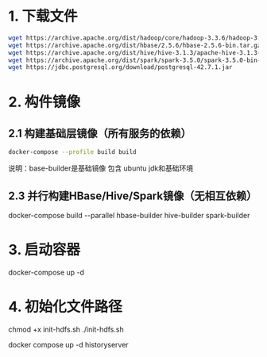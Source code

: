 
# 1. 下载文件

```bash
wget https://archive.apache.org/dist/hadoop/core/hadoop-3.3.6/hadoop-3.3.6.tar.gz
wget https://archive.apache.org/dist/hbase/2.5.6/hbase-2.5.6-bin.tar.gz
wget https://archive.apache.org/dist/hive/hive-3.1.3/apache-hive-3.1.3-bin.tar.gz
wget https://archive.apache.org/dist/spark/spark-3.5.0/spark-3.5.0-bin-hadoop3.tgz
wget https://jdbc.postgresql.org/download/postgresql-42.7.1.jar
```
# 2. 构件镜像
## 2.1 构建基础层镜像（所有服务的依赖）
```bash
docker-compose --profile build build
```

说明：base-builder是基础镜像 包含 ubuntu jdk和基础环境

## 2.3 并行构建HBase/Hive/Spark镜像（无相互依赖）
docker-compose build --parallel hbase-builder hive-builder spark-builder

# 3. 启动容器
   docker-compose up -d
# 4. 初始化文件路径
chmod +x init-hdfs.sh
./init-hdfs.sh

docker compose up -d historyserver


